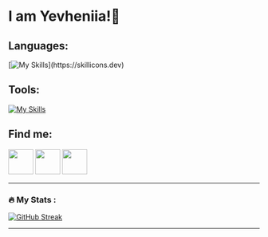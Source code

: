 # I am Yevheniia!👋

## Languages:
[![My Skills](https://skillicons.dev/icons?i=html,css,js,ts,materialui,tailwind,bootstrap,sass,mongodb,nodejs,express,react,)](https://skillicons.dev)

## Tools:
[![My Skills](https://skillicons.dev/icons?i=git,github,postman,vite,vscode,idea,atom,bash,figma)](https://skillicons.dev)

## Find me:
<a href="https://medium.com/@yevheniiasimaka" style="text-decoration: none;" > 
<img src="https://cdn-icons-png.flaticon.com/512/5968/5968906.png" style="text-decoration: none;" width="50px" height="50px" />
</a>
<a href="https://dribbble.com/YevheniiaS" style="text-decoration: none;" > 
<img src="https://cdn-icons-png.flaticon.com/512/3536/3536685.png" style="text-decoration: none;" width="50px" height="50px" />
</a>

<a href="https://leetcode.com/YevheniiaS/">
<img src="https://github.com/YevheniiaSimaka/YevheniiaSimaka/assets/112284703/23a1a669-1479-42a4-81ab-ad34d012ba97" width="50px" height="50px" />
</a>


<br>

---
### :fire: My Stats :

[![GitHub Streak](https://streak-stats.demolab.com?user=YevheniiaSimaka&theme=gotham&hide_border=true)](https://git.io/streak-stats) 

---

